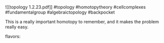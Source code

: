 ![[topology 1.2.23.pdf]] #topology #homotopytheory #cellcomplexes #fundamentalgroup #algebraictopology #backpocket 

This is a really important homotopy to remember, and it makes the problem really easy.

flavors: